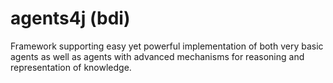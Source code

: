 # agents4j (bdi)
Framework supporting easy yet powerful implementation of both very basic agents as well as agents with advanced mechanisms for reasoning and representation of knowledge.
